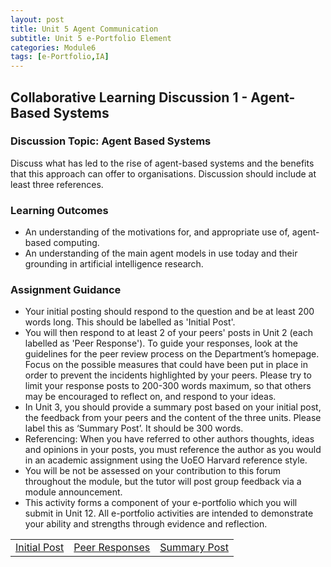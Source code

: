 ```yaml
---
layout: post
title: Unit 5 Agent Communication
subtitle: Unit 5 e-Portfolio Element
categories: Module6
tags: [e-Portfolio,IA]
---
```

<html lang="en">

<body>

<h2>Collaborative Learning Discussion 1 - Agent-Based Systems </h2>

<h3>Discussion Topic: Agent Based Systems</h3>
  
<p>Discuss what has led to the rise of agent-based systems and the benefits that this approach can offer to organisations. Discussion should include at least three references.</p>

<h3>Learning Outcomes </h3>
<ul>
  <li> An understanding of the motivations for, and appropriate use of, agent-based computing.</li>
  <li>An understanding of the main agent models in use today and their grounding in artificial intelligence research.</li>
</ul>

<h3>Assignment Guidance </h3>
<ul>
 <li> Your initial posting should respond to the question and be at least 200 words long.  This should be labelled as 'Initial Post'.</li>
 <li> You will then respond to at least 2 of your peers' posts in Unit 2 (each labelled as 'Peer Response').  To guide your responses, look at the guidelines for the peer review process on the Department’s homepage. Focus on the possible measures that could have been put in place in order to prevent the incidents highlighted by your peers.  Please try to limit your response posts to 200-300 words maximum, so that others may be encouraged to reflect on, and respond to your ideas.</li>
 <li> In Unit 3, you should provide a summary post based on your initial post, the feedback from your peers and the content of the three units. Please label this as ‘Summary Post’. It should be 300 words.</li>
 <li> Referencing: When you have referred to other authors thoughts, ideas and opinions in your posts, you must reference the author as you would in an academic assignment using the UoEO Harvard reference style.</li>
 <li> You will be not be assessed on your contribution to this forum throughout the module, but the tutor will post group feedback via a module announcement.</li>
 <li> This activity forms a component of your e-portfolio which you will submit in Unit 12. All e-portfolio activities are intended to demonstrate your ability and strengths through evidence and reflection.</li>
</ul>
<table>
    <tr>
      <td> <a href="../../../../artefacts/IA-Unit01-Initial_Post.pdf" target="_blank" class="button large">Initial Post</a></td> 
       <td> <a href="../../../../artefacts/IA-Unit01-Peer_Response.pdf" target="_blank" class="button large">Peer Responses</a></td> 
       <td> <a href="../../../../artefacts/IA-Unit01-SummaryPost.pdf" target="_blank" class="button large">Summary Post</a></td> 
    </tr>
</table>






